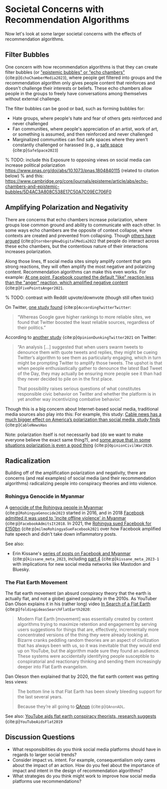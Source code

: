 # Societal Concerns with Recommendation Algorithms
Now let's look at some larger societal concerns with the effects of recommendation algorithms.

## Filter Bubbles

One concern with how recommendation algorithms is that they can create filter bubbles (or ["epistemic bubbles" or "echo chambers"](https://en.wikipedia.org/wiki/Echo_chamber_(media)#Echo_chambers_vs_epistemic_bubbles) {cite:p}`EchoChamberMedia2023`), where people get filtered into groups and the recommendation algorithm only gives people content that reinforces and doesn't challenge their interests or beliefs. These echo chambers allow people in the groups to freely have conversations among themselves without external challenge.

The filter bubbles can be good or bad, such as forming bubbles for:
- Hate groups, where people's hate and fear of others gets reinforced and never challenged
- Fan communities, where people's appreciation of an artist, work of art, or something is assumed, and then reinforced and never challenged
- Marginalized communities can find safe spaces where they aren't constantly challenged or harassed (e.g., a [safe space](https://en.wikipedia.org/wiki/Safe_space) {cite:p}`SafeSpace2023`)


% TODO: include this Exposure to opposing views on social media can increase political polarization https://www.pnas.org/doi/abs/10.1073/pnas.1804840115 (related to citation below)
% and this: https://www.cambridge.org/core/journals/episteme/article/abs/echo-chambers-and-epistemic-bubbles/5D4AC3A808C538E17C50A7C09EC706F0


## Amplifying Polarization and Negativity

There are concerns that echo chambers increase polarization, where groups lose common ground and ability to communicate with each other. In some ways echo chambers are the opposite of context collapse, where contexts are created and prevented from collapsing. Though [others have argued](https://www.pnas.org/doi/10.1073/pnas.2207159119) {cite:p}`tornbergHowDigitalMedia2022` that people do interact across these echo chambers, but the contentious nature of their interactions increases polarization.

Along those lines, ff social media sites simply amplify content that gets strong reactions, they will often amplify the most negative and polarizing content. Recommendation algorithms can make this even works. For example: [At one point, Facebook counted the default "like" reaction less than the "anger" reaction, which amplified negative content](https://www.washingtonpost.com/technology/2021/10/26/facebook-angry-emoji-algorithm/) {cite:p}`FivePointsAnger2021`.

% TODO: contrast with Reddit upvote/downvote (though still often toxic)

On Twitter, [one study found](https://www.economist.com/graphic-detail/2021/11/13/according-to-twitter-twitters-algorithm-favours-conservatives) {cite:p}`AccordingTwitterTwitter`:
>  “Whereas Google gave higher rankings to more reliable sites, we found that Twitter boosted the least reliable sources, regardless of their politics.”

According to [another study](https://www.msnbc.com/opinion/twitter-s-algorithm-might-amplify-ratioed-conservatives-time-rethink-dunking-n1283364) {cite:p}`OpinionDunkingTwitter2021` on Twitter:
> “An analysis [...] suggested that when users swarm tweets to denounce them with quote tweets and replies, they might be cueing Twitter’s algorithm to see them as particularly engaging, which in turn might be prompting Twitter to amplify those tweets. The upshot is that when people enthusiastically gather to denounce the latest Bad Tweet of the Day, they may actually be ensuring more people see it than had they never decided to pile on in the first place.
>
> That possibility raises serious questions of what constitutes responsible civic behavior on Twitter and whether the platform is in yet another way incentivizing combative behavior.”

Though this is a big concern about Internet-based social media, traditional media sources also play into this: For example, this study: [Cable news has a much bigger effect on America’s polarization than social media, study finds](https://www.niemanlab.org/2022/08/cable-news-has-a-much-bigger-effect-on-americas-polarization-than-social-media-study-finds/) {cite:p}`CableNewsHas`

Note: polarization itself is not necessarily bad (do we want to make everyone believe the exact same thing?), and [some argue that in some situations polarization is even a good thing](https://www.nbcnews.com/think/opinion/trump-american-civil-war-lesson-democrats-value-partisanship-ncna1234374) {cite:p}`OpinionCivilWar2020`.

## Radicalization
Building off of the amplification polarization and negativity, there are concerns (and real examples) of social media (and their recommendation algorithms) radicalizing people into conspiracy theories and into violence.

### Rohingya Genocide in Myanmar

A [genocide of the Rohingya people in Myanmar](https://en.wikipedia.org/wiki/Rohingya_genocide) {cite:p}`RohingyaGenocide2023` started in 2016, and in 2018 [Facebook admitted it was used to 'incite offline violence' in Myanmar](https://www.bbc.com/news/world-asia-46105934) {cite:p}`FacebookAdmitsIt2018`. In 2021, the [Rohingya sued Facebook for £150bn](https://www.theguardian.com/technology/2021/dec/06/rohingya-sue-facebook-myanmar-genocide-us-uk-legal-action-social-media-violence) {cite:p}`milmoRohingyaSueFacebook2021` over how Facebook amplified hate speech and didn't take down inflammatory posts.

See also: 
- Erin Kissane's [series of posts on Facebook and Myanmar](https://erinkissane.com/meta-in-myanmar-full-series) {cite:p}`kissane_meta_2023`, including [part 4](https://erinkissane.com/meta-in-myanmar-part-iv-only-connect) {cite:p}`kissane_meta_2023-1` with implications for new social media networks like Mastodon and Bluesky.




### The Flat Earth Movement

The flat earth movement (an absurd conspiracy theory that the earth is actually flat, and not a globe) gained popularity in the 2010s. As YouTuber Dan Olson explains it in his (rather long) video [In Search of a Flat Earth](https://youtu.be/JTfhYyTuT44) {cite:p}`foldingideasSearchFlatEarth2020`:
> Modern Flat Earth [movement] was essentially created by content algorithms trying to maximize retention and engagement by serving users suggestions for things that are, effectively, incrementally more concentrated versions of the thing they were already looking at. Bizarre cranks peddling random theories are an aspect of civilization that has always been with us, so it was inevitable that they would end up on YouTube, but the algorithm made sure they found an audience. These systems were accidentally identifying people susceptible to conspiratorial and reactionary thinking and sending them increasingly deeper into Flat Earth evangelism.

Dan Oleson then explained that by 2020, the flat earth content was getting less views:
> The bottom line is that Flat Earth has been slowly bleeding support for the last several years.
>
> Because they’re all going to [QAnon](https://www.adl.org/resources/backgrounder/qanon) {cite:p}`QAnonADL`.


See also: [YouTube aids flat earth conspiracy theorists, research suggests](https://www.bbc.com/news/technology-47279253) {cite:p}`YouTubeAidsFlat2019`

## Discussion Questions
- What responsibilities do you think social media platforms should have in regards to larger social trends?
- Consider impact vs. intent. For example, consequentialism only cares about the impact of an action. How do you feel about the importance of impact and intent in the design of recommendation algorithms?
- What strategies do you think might work to improve how social media platforms use recommendations?
